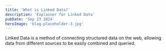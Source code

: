 ```yaml
---
title: 'What is Linked Data?'
description: 'Explainer for Linked Data'
pubDate: 'Sep 23 2024'
heroImage: 'blog-placeholder-3.jpg'
---
```

Linked Data is a method of connecting structured data on the web, allowing data from different sources to be easily combined and queried.